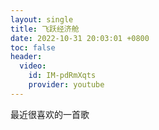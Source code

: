 ```yaml
---
layout: single
title: 飞跃经济舱
date: 2022-10-31 20:03:01 +0800
toc: false
header:
  video:
    id: IM-pdRmXqts
    provider: youtube
---
```

最近很喜欢的一首歌
